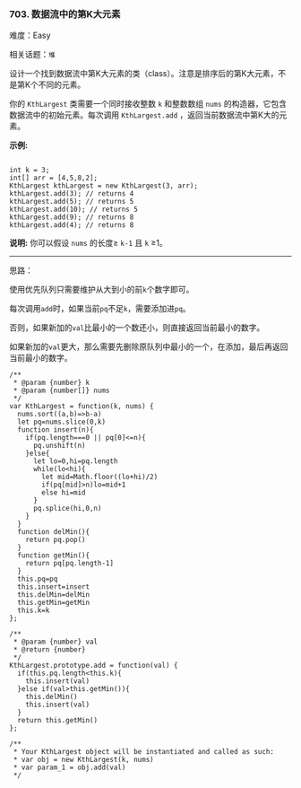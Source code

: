### 703. 数据流中的第K大元素

难度：Easy

相关话题：`堆`

设计一个找到数据流中第K大元素的类（class）。注意是排序后的第K大元素，不是第K个不同的元素。



你的 `KthLargest` 类需要一个同时接收整数 `k`  和整数数组 `nums` 的构造器，它包含数据流中的初始元素。每次调用 `KthLargest.add` ，返回当前数据流中第K大的元素。



**示例:** 



```

int k = 3;
int[] arr = [4,5,8,2];
KthLargest kthLargest = new KthLargest(3, arr);
kthLargest.add(3); // returns 4
kthLargest.add(5); // returns 5
kthLargest.add(10); // returns 5
kthLargest.add(9); // returns 8
kthLargest.add(4); // returns 8
```


**说明:** 
你可以假设 `nums` 的长度&ge; `k-1` 且 `k`  &ge;1。




-----

思路：

使用优先队列只需要维护从大到小的前`k`个数字即可。

每次调用`add`时，如果当前`pq`不足`k`，需要添加进`pq`。

否则，如果新加的`val`比最小的一个数还小，则直接返回当前最小的数字。

如果新加的`val`更大，那么需要先删除原队列中最小的一个，在添加，最后再返回当前最小的数字。
```
/**
 * @param {number} k
 * @param {number[]} nums
 */
var KthLargest = function(k, nums) {
  nums.sort((a,b)=>b-a)
  let pq=nums.slice(0,k)
  function insert(n){
    if(pq.length===0 || pq[0]<=n){
      pq.unshift(n)
    }else{
      let lo=0,hi=pq.length
      while(lo<hi){
        let mid=Math.floor((lo+hi)/2)
        if(pq[mid]>n)lo=mid+1
        else hi=mid
      }
      pq.splice(hi,0,n)      
    }
  }
  function delMin(){
    return pq.pop()
  }
  function getMin(){
    return pq[pq.length-1]
  }
  this.pq=pq
  this.insert=insert
  this.delMin=delMin
  this.getMin=getMin
  this.k=k
};

/** 
 * @param {number} val
 * @return {number}
 */
KthLargest.prototype.add = function(val) {
  if(this.pq.length<this.k){
    this.insert(val)
  }else if(val>this.getMin()){
    this.delMin()
    this.insert(val)
  }
  return this.getMin()
};

/** 
 * Your KthLargest object will be instantiated and called as such:
 * var obj = new KthLargest(k, nums)
 * var param_1 = obj.add(val)
 */
```

